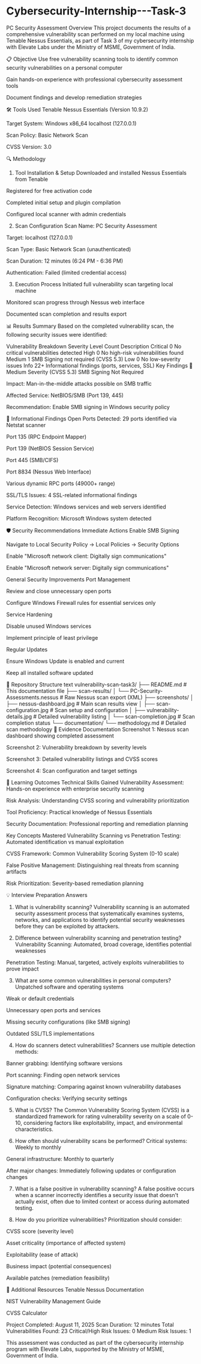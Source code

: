 # Cybersecurity-Internship---Task-3
PC Security Assessment
Overview
This project documents the results of a comprehensive vulnerability scan performed on my local machine using Tenable Nessus Essentials, as part of Task 3 of my cybersecurity internship with Elevate Labs under the Ministry of MSME, Government of India.

📋 Objective
Use free vulnerability scanning tools to identify common security vulnerabilities on a personal computer

Gain hands-on experience with professional cybersecurity assessment tools

Document findings and develop remediation strategies

🛠️ Tools Used
Tenable Nessus Essentials (Version 10.9.2)

Target System: Windows x86_64 localhost (127.0.0.1)

Scan Policy: Basic Network Scan

CVSS Version: 3.0

🔍 Methodology
1. Tool Installation & Setup
Downloaded and installed Nessus Essentials from Tenable

Registered for free activation code

Completed initial setup and plugin compilation

Configured local scanner with admin credentials

2. Scan Configuration
Scan Name: PC Security Assessment

Target: localhost (127.0.0.1)

Scan Type: Basic Network Scan (unauthenticated)

Scan Duration: 12 minutes (6:24 PM - 6:36 PM)

Authentication: Failed (limited credential access)

3. Execution Process
Initiated full vulnerability scan targeting local machine

Monitored scan progress through Nessus web interface

Documented scan completion and results export

📊 Results Summary
Based on the completed vulnerability scan, the following security issues were identified:

Vulnerability Breakdown
Severity Level	Count	Description
Critical	0	No critical vulnerabilities detected
High	0	No high-risk vulnerabilities found
Medium	1	SMB Signing not required (CVSS 5.3)
Low	0	No low-severity issues
Info	22+	Informational findings (ports, services, SSL)
Key Findings
🔴 Medium Severity (CVSS 5.3)
SMB Signing Not Required

Impact: Man-in-the-middle attacks possible on SMB traffic

Affected Service: NetBIOS/SMB (Port 139, 445)

Recommendation: Enable SMB signing in Windows security policy

🔵 Informational Findings
Open Ports Detected: 29 ports identified via Netstat scanner

Port 135 (RPC Endpoint Mapper)

Port 139 (NetBIOS Session Service)

Port 445 (SMB/CIFS)

Port 8834 (Nessus Web Interface)

Various dynamic RPC ports (49000+ range)

SSL/TLS Issues: 4 SSL-related informational findings

Service Detection: Windows services and web servers identified

Platform Recognition: Microsoft Windows system detected

🛡️ Security Recommendations
Immediate Actions
Enable SMB Signing

Navigate to Local Security Policy → Local Policies → Security Options

Enable "Microsoft network client: Digitally sign communications"

Enable "Microsoft network server: Digitally sign communications"

General Security Improvements
Port Management

Review and close unnecessary open ports

Configure Windows Firewall rules for essential services only

Service Hardening

Disable unused Windows services

Implement principle of least privilege

Regular Updates

Ensure Windows Update is enabled and current

Keep all installed software updated

📁 Repository Structure
text
vulnerability-scan-task3/
├── README.md                          # This documentation file
├── scan-results/
│   └── PC-Security-Assessments.nessus # Raw Nessus scan export (XML)
├── screenshots/
│   ├── nessus-dashboard.jpg           # Main scan results view
│   ├── scan-configuration.jpg         # Scan setup and configuration
│   ├── vulnerability-details.jpg      # Detailed vulnerability listing
│   └── scan-completion.jpg            # Scan completion status
└── documentation/
    └── methodology.md                 # Detailed scan methodology
📸 Evidence Documentation
Screenshot 1: Nessus scan dashboard showing completed assessment

Screenshot 2: Vulnerability breakdown by severity levels

Screenshot 3: Detailed vulnerability listings and CVSS scores

Screenshot 4: Scan configuration and target settings

🎯 Learning Outcomes
Technical Skills Gained
Vulnerability Assessment: Hands-on experience with enterprise security scanning

Risk Analysis: Understanding CVSS scoring and vulnerability prioritization

Tool Proficiency: Practical knowledge of Nessus Essentials

Security Documentation: Professional reporting and remediation planning

Key Concepts Mastered
Vulnerability Scanning vs Penetration Testing: Automated identification vs manual exploitation

CVSS Framework: Common Vulnerability Scoring System (0-10 scale)

False Positive Management: Distinguishing real threats from scanning artifacts

Risk Prioritization: Severity-based remediation planning

💡 Interview Preparation Answers
1. What is vulnerability scanning?
Vulnerability scanning is an automated security assessment process that systematically examines systems, networks, and applications to identify potential security weaknesses before they can be exploited by attackers.

2. Difference between vulnerability scanning and penetration testing?
Vulnerability Scanning: Automated, broad coverage, identifies potential weaknesses

Penetration Testing: Manual, targeted, actively exploits vulnerabilities to prove impact

3. What are some common vulnerabilities in personal computers?
Unpatched software and operating systems

Weak or default credentials

Unnecessary open ports and services

Missing security configurations (like SMB signing)

Outdated SSL/TLS implementations

4. How do scanners detect vulnerabilities?
Scanners use multiple detection methods:

Banner grabbing: Identifying software versions

Port scanning: Finding open network services

Signature matching: Comparing against known vulnerability databases

Configuration checks: Verifying security settings

5. What is CVSS?
The Common Vulnerability Scoring System (CVSS) is a standardized framework for rating vulnerability severity on a scale of 0-10, considering factors like exploitability, impact, and environmental characteristics.

6. How often should vulnerability scans be performed?
Critical systems: Weekly to monthly

General infrastructure: Monthly to quarterly

After major changes: Immediately following updates or configuration changes

7. What is a false positive in vulnerability scanning?
A false positive occurs when a scanner incorrectly identifies a security issue that doesn't actually exist, often due to limited context or access during automated testing.

8. How do you prioritize vulnerabilities?
Prioritization should consider:

CVSS score (severity level)

Asset criticality (importance of affected system)

Exploitability (ease of attack)

Business impact (potential consequences)

Available patches (remediation feasibility)

🔗 Additional Resources
Tenable Nessus Documentation

NIST Vulnerability Management Guide

CVSS Calculator

Project Completed: August 11, 2025
Scan Duration: 12 minutes
Total Vulnerabilities Found: 23
Critical/High Risk Issues: 0
Medium Risk Issues: 1

This assessment was conducted as part of the cybersecurity internship program with Elevate Labs, supported by the Ministry of MSME, Government of India.
